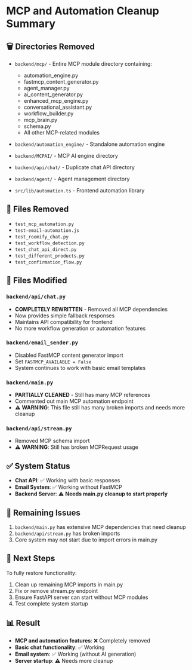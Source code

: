 # MCP and Automation Cleanup Summary

## 🗑️ Directories Removed

- `backend/mcp/` - Entire MCP module directory containing:

  - automation_engine.py
  - fastmcp_content_generator.py
  - agent_manager.py
  - ai_content_generator.py
  - enhanced_mcp_engine.py
  - conversational_assistant.py
  - workflow_builder.py
  - mcp_brain.py
  - schema.py
  - All other MCP-related modules

- `backend/automation_engine/` - Standalone automation engine
- `backend/MCPAI/` - MCP AI engine directory
- `backend/api/chat/` - Duplicate chat API directory
- `backend/agent/` - Agent management directory
- `src/lib/automation.ts` - Frontend automation library

## 📄 Files Removed

- `test_mcp_automation.py`
- `test-email-automation.js`
- `test_roomify_chat.py`
- `test_workflow_detection.py`
- `test_chat_api_direct.py`
- `test_different_products.py`
- `test_confirmation_flow.py`

## 🔧 Files Modified

### `backend/api/chat.py`

- **COMPLETELY REWRITTEN** - Removed all MCP dependencies
- Now provides simple fallback responses
- Maintains API compatibility for frontend
- No more workflow generation or automation features

### `backend/email_sender.py`

- Disabled FastMCP content generator import
- Set `FASTMCP_AVAILABLE = False`
- System continues to work with basic email templates

### `backend/main.py`

- **PARTIALLY CLEANED** - Still has many MCP references
- Commented out main MCP automation endpoint
- ⚠️ **WARNING**: This file still has many broken imports and needs more cleanup

### `backend/api/stream.py`

- Removed MCP schema import
- ⚠️ **WARNING**: Still has broken MCPRequest usage

## ✅ System Status

- **Chat API**: ✅ Working with basic responses
- **Email System**: ✅ Working without FastMCP
- **Backend Server**: ⚠️ **Needs main.py cleanup to start properly**

## 🚨 Remaining Issues

1. `backend/main.py` has extensive MCP dependencies that need cleanup
2. `backend/api/stream.py` has broken imports
3. Core system may not start due to import errors in main.py

## 🎯 Next Steps

To fully restore functionality:

1. Clean up remaining MCP imports in main.py
2. Fix or remove stream.py endpoint
3. Ensure FastAPI server can start without MCP modules
4. Test complete system startup

## 📊 Result

- **MCP and automation features**: ❌ Completely removed
- **Basic chat functionality**: ✅ Working
- **Email system**: ✅ Working (without AI generation)
- **Server startup**: ⚠️ Needs more cleanup
